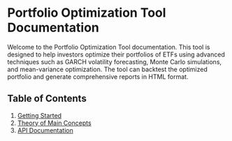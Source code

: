 # Portfolio Optimization Tool Documentation

Welcome to the Portfolio Optimization Tool documentation. This tool is designed to help investors optimize their portfolios of ETFs using advanced techniques such as GARCH volatility forecasting, Monte Carlo simulations, and mean-variance optimization. The tool can backtest the optimized portfolio and generate comprehensive reports in HTML format.

## Table of Contents

1. [Getting Started](getting_started.md)
2. [Theory of Main Concepts](theory.md)
3. [API Documentation](api.md)
